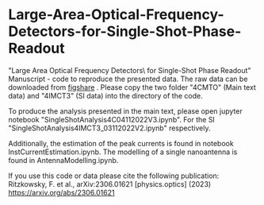 # Large-Area-Optical-Frequency-Detectors-for-Single-Shot-Phase-Readout
"Large Area Optical Frequency Detectors\\ for Single-Shot Phase Readout" Manuscript - code to reproduce the presented data.
The raw data can be downloaded from [figshare](https://figshare.com/articles/dataset/On-Chip_Petahertz_Electronics_for_Single-Shot_CEP_Detection/25114634) . Please copy the two folder "4CMTO" (Main text data) and "4IMCT3" (SI data) into the directory of the code.

To produce the analysis presented in the main text, please open jupyter notebook "SingleShotAnalysis4C04112022V3.ipynb".
For the SI "SingleShotAnalysis4IMCT3_03112022V2.ipynb" respectively.

Additionally, the estimation of the peak currents is found in notebook InstCurrentEstimation.ipynb. 
The modelling of a single nanoantenna is found in AntennaModelling.ipynb.


If you use this code or data please cite the following publication:
Ritzkowsky, F. et al., arXiv:2306.01621 [physics.optics] (2023)
https://arxiv.org/abs/2306.01621
